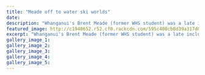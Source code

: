 ```yaml
---
title: "Meade off to water ski worlds"
date: 
description: "Whanganui's Brent Meade (former WHS student) was a late inclusion in the New Zealand team for the Under 21 World Champs in Ukraine..."
featured_image: http://c1940652.r52.cf0.rackcdn.com/595c400cb8d39a317d0005ca/Brent-Meade-ex-water-skiing-5-July-chron.jpg
excerpt: "Whanganui's Brent Meade (former WHS student) was a late inclusion in the New Zealand team for the Under 21 World Champs in Ukraine."
gallery_image_1: 
gallery_image_2: 
gallery_image_3: 
gallery_image_4: 
gallery_image_5: 
---
```

